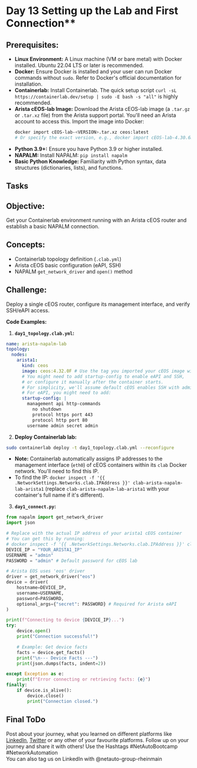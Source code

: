 # Day 13 Setting up the Lab and First Connection**

## **Prerequisites:**

  * **Linux Environment:** A Linux machine (VM or bare metal) with Docker installed. Ubuntu 22.04 LTS or later is recommended.
  * **Docker:** Ensure Docker is installed and your user can run Docker commands without `sudo`. Refer to Docker's official documentation for installation.
  * **Containerlab:** Install Containerlab. The quick setup script `curl -sL https://containerlab.dev/setup | sudo -E bash -s "all"` is highly recommended.
  * **Arista cEOS-lab Image:** Download the Arista cEOS-lab image (a `.tar.gz` or `.tar.xz` file) from the Arista support portal. You'll need an Arista account to access this. Import the image into Docker:
    ```bash
    docker import cEOS-lab-<VERSION>.tar.xz ceos:latest 
    # Or specify the exact version, e.g., docker import cEOS-lab-4.30.6M.tar.xz ceos:4.30.6M
    ```
  * **Python 3.9+:** Ensure you have Python 3.9 or higher installed.
  * **NAPALM:** Install NAPALM: `pip install napalm`
  * **Basic Python Knowledge:** Familiarity with Python syntax, data structures (dictionaries, lists), and functions.

## Tasks

## **Objective:** 
Get your Containerlab environment running with an Arista cEOS router and establish a basic NAPALM connection.

## **Concepts:**

  * Containerlab topology definition (`.clab.yml`)
  * Arista cEOS basic configuration (eAPI, SSH)
  * NAPALM `get_network_driver` and `open()` method

## **Challenge:** 
Deploy a single cEOS router, configure its management interface, and verify SSH/eAPI access.

**Code Examples:**

1.  **`day1_topology.clab.yml`:**

```yaml
name: arista-napalm-lab
topology:
  nodes:
    arista1:
      kind: ceos
      image: ceos:4.32.0F # Use the tag you imported your cEOS image with
      # You might need to add startup-config to enable eAPI and SSH, 
      # or configure it manually after the container starts.
      # For simplicity, we'll assume default cEOS enables SSH with admin/admin.
      # For eAPI, you might need to add:
      startup-config: |
        management api http-commands
          no shutdown
          protocol https port 443
          protocol http port 80
        username admin secret admin
```

2.  **Deploy Containerlab lab:**

```bash
sudo containerlab deploy -t day1_topology.clab.yml --reconfigure
```

* **Note:** Containerlab automatically assigns IP addresses to the management interface (`eth0`) of cEOS containers within its `clab` Docker network. You'll need to find this IP.
* To find the IP: `docker inspect -f '{{ .NetworkSettings.Networks.clab.IPAddress }}' clab-arista-napalm-lab-arista1` (replace `clab-arista-napalm-lab-arista1` with your container's full name if it's different).

3.  **`day1_connect.py`:**

```python
from napalm import get_network_driver
import json

# Replace with the actual IP address of your arista1 cEOS container
# You can get this by running: 
# docker inspect -f '{{ .NetworkSettings.Networks.clab.IPAddress }}' clab-arista-napalm-lab-arista1
DEVICE_IP = "YOUR_ARISTA1_IP" 
USERNAME = "admin"
PASSWORD = "admin" # Default password for cEOS lab

# Arista EOS uses 'eos' driver
driver = get_network_driver("eos")
device = driver(
    hostname=DEVICE_IP,
    username=USERNAME,
    password=PASSWORD,
    optional_args={"secret": PASSWORD} # Required for Arista eAPI
)

print(f"Connecting to device {DEVICE_IP}...")
try:
    device.open()
    print("Connection successful!")

    # Example: Get device facts
    facts = device.get_facts()
    print("\n--- Device Facts ---")
    print(json.dumps(facts, indent=2))

except Exception as e:
    print(f"Error connecting or retrieving facts: {e}")
finally:
    if device.is_alive():
        device.close()
        print("Connection closed.")

```

## Final ToDo

Post about your journey, what you learned on different platforms like [LinkedIn](https://www.linkedin.com/feed/), [Twitter](https://x.com/intent/post?url=https%3A%2F%2Fgithub.com%2FNetAuto-RheinMain%2FNetAuto-Bootcamp&text=I%20just%20completed%20Day%2013%20of%20the%20NetAuto%20Bootcamp%20on%20Python%20Programming!&hashtags=NetAutoBootcamp%2CNetworkAutomation) or any other of your favourite platforms. Follow up on your journey and share it with others! Use the Hashtags #NetAutoBootcamp #NetworkAutomation </br>
You can also tag us on LinkedIn with @netauto-group-rheinmain